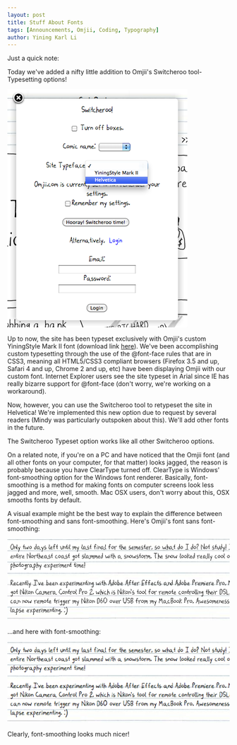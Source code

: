 ```yaml
---
layout: post
title: Stuff About Fonts
tags: [Announcements, Omjii, Coding, Typography]
author: Yining Karl Li
---
```


Just a quick note:

Today we've added a nifty little addition to Omjii's Switcheroo tool- Typesetting options!

[![](/content/images/2010/Jan/switcherootypeset.png)](/content/images/2010/Jan/switcherootypeset.png)

Up to now, the site has been typeset exclusively with Omjii's custom YiningStyle Mark II font (download link [here](http://www.omjii.com/css/fonts/YiningStyleMarkII.ttf)). We've been accomplishing custom typesetting through the use of the @font-face rules that are in CSS3, meaning all HTML5/CSS3 compliant browsers (Firefox 3.5 and up, Safari 4 and up, Chrome 2 and up, etc) have been displaying Omjii with our custom font. Internet Explorer users see the site typeset in Arial since IE has really bizarre support for @font-face (don't worry, we're working on a workaround).

Now, however, you can use the Switcheroo tool to retypeset the site in Helvetica! We're implemented this new option due to request by several readers (Mindy was particularly outspoken about this). We'll add other fonts in the future.

The Switcheroo Typeset option works like all other Switcheroo options.

On a related note, if you're on a PC and have noticed that the Omjii font (and all other fonts on your computer, for that matter) looks jagged, the reason is probably because you have ClearType turned off. ClearType is Windows' font-smoothing option for the Windows font renderer. Basically, font-smoothing is a method for making fonts on computer screens look less jagged and more, well, smooth. Mac OSX users, don't worry about this, OSX smooths fonts by default.

A visual example might be the best way to explain the difference between font-smoothing and sans font-smoothing. Here's Omjii's font sans font-smoothing:

![/content/images/2010/Jan/fontwrong.png](/content/images/2010/Jan/fontwrong.png)

...and here with font-smoothing:

![/content/images/2010/Jan/fontright.png](/content/images/2010/Jan/fontright.png)

Clearly, font-smoothing looks much nicer!
